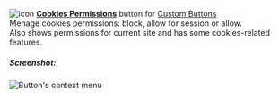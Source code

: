 ![icon](https://raw.github.com/Infocatcher/Custom_Buttons/master/Cookies_Permissions/icons/icon.png)&nbsp;<a href="https://infocatcher.github.io/Custom_Buttons/install/cookiesPermissions.html"><strong>Cookies Permissions</strong></a> button for [Custom Buttons](https://addons.mozilla.org/addon/custom-buttons/)
<br>Menage cookies permissions: block, allow for session or allow.
<br>Also shows permissions for current site and has some cookies-related features.

##### Screenshot:
<img src="https://raw.github.com/Infocatcher/Custom_Buttons/master/Cookies_Permissions/cookiesPermissions-en.png" alt="Button's context menu" align="top">
